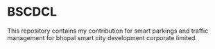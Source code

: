 # BSCDCL
This repository contains my contribution for smart parkings and traffic management for bhopal smart city development corporate limited.
